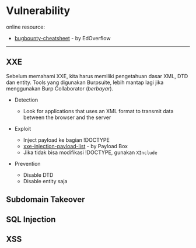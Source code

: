 # Vulnerability
online resource:
- [bugbounty-cheatsheet](https://github.com/EdOverflow/bugbounty-cheatsheet) - by EdOverflow
---

## XXE
Sebelum memahami XXE, kita harus memiliki pengetahuan dasar XML, DTD dan entity. Tools yang digunakan Burpsuite, lebih mantap lagi jika menggunakan Burp Collaborator (*berbayar*).
- Detection
  - Look for applications that uses an XML format to transmit data between the browser and the server
  
- Exploit
  - Inject payload ke bagian !DOCTYPE
  - [xxe-injection-payload-list](https://github.com/payloadbox/xxe-injection-payload-list) - by Payload Box 
  - Jika tidak bisa modifikasi !DOCTYPE, gunakan `XInclude`

- Prevention
  - Disable DTD
  - Disable entity saja

## Subdomain Takeover


## SQL Injection


## XSS

